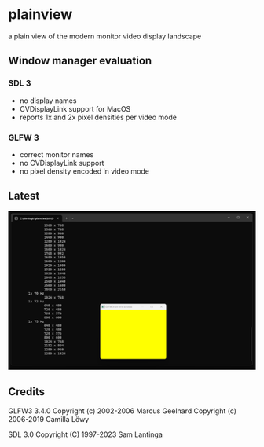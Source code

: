 # plainview

a plain view of the modern monitor video display landscape

## Window manager evaluation

### SDL 3

* no display names
* CVDisplayLink support for MacOS
* reports 1x and 2x pixel densities per video mode

### GLFW 3

* correct monitor names
* no CVDisplayLink support
* no pixel density encoded in video mode

## Latest

![plainview version 0.1](plainview1.png)

## Credits

GLFW3 3.4.0
Copyright (c) 2002-2006 Marcus Geelnard
Copyright (c) 2006-2019 Camilla Löwy 

SDL 3.0
Copyright (C) 1997-2023 Sam Lantinga
